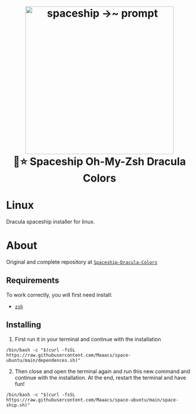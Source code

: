 <h1 align="center">
  <a href="https://github.com/spaceship-prompt/spaceship-prompt">
    <img alt="spaceship →~ prompt" src="https://cloud.githubusercontent.com/assets/3459374/21679181/46e24706-d34b-11e6-82ee-5efb3d2ba70f.png" width="400">
  </a>
  <br>🚀⭐ Spaceship Oh-My-Zsh Dracula Colors <br>
</h1>


# Linux
Dracula spaceship installer for linux.

# About
Original and complete repository at [`Spaceship-Dracula-Colors`](https://github.com/Maaacs/Spaceship-Dracula-Colors)

## Requirements

To work correctly, you will first need install:

- [`zsh`](https://github.com/ohmyzsh/ohmyzsh/wiki/Installing-ZSH) 

## Installing

1. First run it in your terminal and continue with the installation
```
/bin/bash -c "$(curl -fsSL https://raw.githubusercontent.com/Maaacs/space-ubuntu/main/dependences.sh)"
```

2. Then close and open the terminal again and run this new command and continue with the installation. At the end, restart the terminal and have fun!

```
/bin/bash -c "$(curl -fsSL https://raw.githubusercontent.com/Maaacs/space-ubuntu/main/space-ship.sh)"
```
